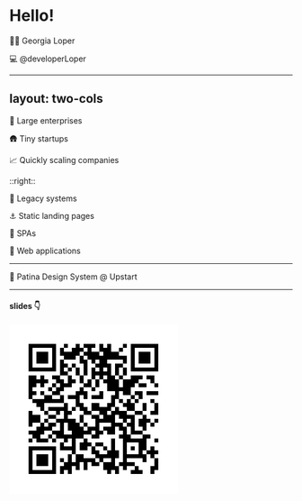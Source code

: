  # Hello! 

 🙋‍♀️ Georgia Loper

 💻 @developerLoper 

 <!-- But first, quick intro -->

---
layout: two-cols
---

 🏢 Large enterprises 

 🛖 Tiny startups 

 📈 Quickly scaling companies

::right::

 🦖 Legacy systems

 ⚓️ Static landing pages

 🧮 SPAs

 💪 Web applications

---

🗽 Patina Design System @ Upstart

---

#### slides 👇

<img src="/assets/qr-code.png" />

<!--

Quick housekeeping item. This will be the only picture of slides you need to take today. All the slides from this presentation are up here at this link, as well as a little demo application where the code examples you'll see today are pulled from.

-->